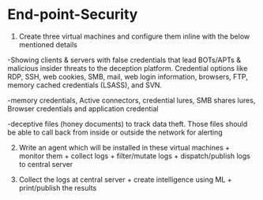 # End-point-Security


1. Create three virtual machines and configure them inline with the below mentioned details

  -Showing clients & servers with false credentials that lead BOTs/APTs & malicious insider threats to the deception platform. Credential options like RDP, SSH, web cookies, SMB, mail, web login information, browsers, FTP, memory cached credentials (LSASS), and SVN.

  -memory credentials, Active connectors, credential lures, SMB shares lures, Browser credentials and application credential

  -deceptive files (honey documents) to track data theft. Those files should be able to call back from inside or outside the network for alerting


2. Write an agent which will be installed in these virtual machines + monitor them + collect logs + filter/mutate logs + dispatch/publish logs to central server


3. Collect the logs at central server + create intelligence using ML + print/publish the results
